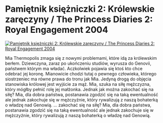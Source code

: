 Pamiętnik księżniczki 2: Królewskie zaręczyny / The Princess Diaries 2: Royal Engagement 2004 
=============
[![Pamiętnik księżniczki 2: Królewskie zaręczyny / The Princess Diaries 2: Royal Engagement 2004 ](http://vidos.pl/images/player.gif)](http://vidos.pl/pamietnik-ksiezniczki-2-krolewskie-zareczyny-the-princess-diaries-2-royal-engagement-2004)

 Mia Thermopolis zmaga się z nowymi problemami, które idą za królewskim berłem. Dziewczyna, zaraz po ukończeniu studiów, wyrusza do Genovii, państwem którym ma władać. Aczkolwiek pojawia się ktoś kto chce odebrać jej koronę. Mianowicie chodzi tutaj o pewnego człowieka, którego siostrzeniec ma równe prawa do tronu jak Mia. Jedyną drogą do objęcia stanowiska królowej jest wyjście za mąż. Mia, szuka na siłę mężczyzna, który mógłby pełnić rolę jej małżonka. Jednak jak można zakochać się na siłę? Mia, dla dobra państwa, postanawia zgodzić się na taką ewentualność ale jednak zakochuje się w mężczyźnie, który rywalizują z naszą bohaterką o władzę nad Genowią.  ... zakochać się na siłę? Mia, dla dobra państwa, postanawia zgodzić się na taką ewentualność ale jednak zakochuje się w mężczyźnie, który rywalizują z naszą bohaterką o władzę nad Genowią.
